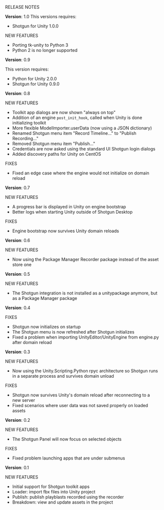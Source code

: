 ﻿RELEASE NOTES

**Version**: 1.0
This versions requires:
* Shotgun for Unity 1.0.0

NEW FEATURES
* Porting tk-unity to Python 3
* Python 2 is no longer supported

**Version**: 0.9

This version requires:
* Python for Unity 2.0.0
* Shotgun for Unity 0.9.0

**Version**: 0.8

NEW FEATURES
* Toolkit app dialogs are now shown "always on top"
* Addition of an engine `post_init_hook`, called when Unity is done initializing 
toolkit
* More flexible ModelImporter.userData (now using a JSON dictionary)
* Renamed Shotgun menu item "Record Timeline..." to "Publish Recording..."
* Removed Shotgun menu item "Publish..."
* Credentials are now asked using the standard UI Shotgun login dialogs
* Added discovery paths for Unity on CentOS

FIXES
- Fixed an edge case where the engine would not initialize on domain reload

**Version**: 0.7

NEW FEATURES
* A progress bar is displayed in Unity on engine bootstrap
* Better logs when starting Unity outside of Shotgun Desktop

FIXES
* Engine bootstrap now survives Unity domain reloads

**Version**: 0.6

NEW FEATURES
* Now using the Package Manager Recorder package instead of the asset store one

**Version**: 0.5

NEW FEATURES
* The Shotgun integration is not installed as a unitypackage anymore, but as a Package Manager package

**Version**: 0.4

FIXES
* Shotgun now initializes on startup
* The Shotgun menu is now refreshed after Shotgun initializes
* Fixed a problem when importing UnityEditor/UnityEngine from engine.py after domain reload

**Version**: 0.3

NEW FEATURES
* Now using the Unity.Scripting.Python rpyc architecture so Shotgun runs in a separate process and survives domain unload
  
FIXES  
* Shotgun now survives Unity's domain reload after reconnecting to a new server
* Fixed scenarios where user data was not saved properly on loaded assets
  
**Version**: 0.2

NEW FEATURES
* The Shotgun Panel will now focus on selected objects

FIXES

* Fixed problem launching apps that are under submenus

**Version**: 0.1

NEW FEATURES

* Initial support for Shotgun toolkit apps
* Loader: import fbx files into Unity project
* Publish: publish playblasts recorded using the recorder
* Breakdown: view and update assets in the project


